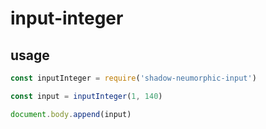# input-integer

## usage

```js 
const inputInteger = require('shadow-neumorphic-input')

const input = inputInteger(1, 140)

document.body.append(input)
```